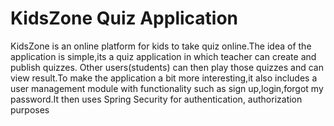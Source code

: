 # KidsZone Quiz Application

KidsZone is an online platform for kids to take quiz online.The idea of the application is simple,its a quiz
application in which teacher can create and publish quizzes. Other users(students) can then play
those quizzes and can view result.To make the application a bit more interesting,it also includes a user
management module with functionality such as sign up,login,forgot my password.It then uses Spring Security
for authentication, authorization purposes
